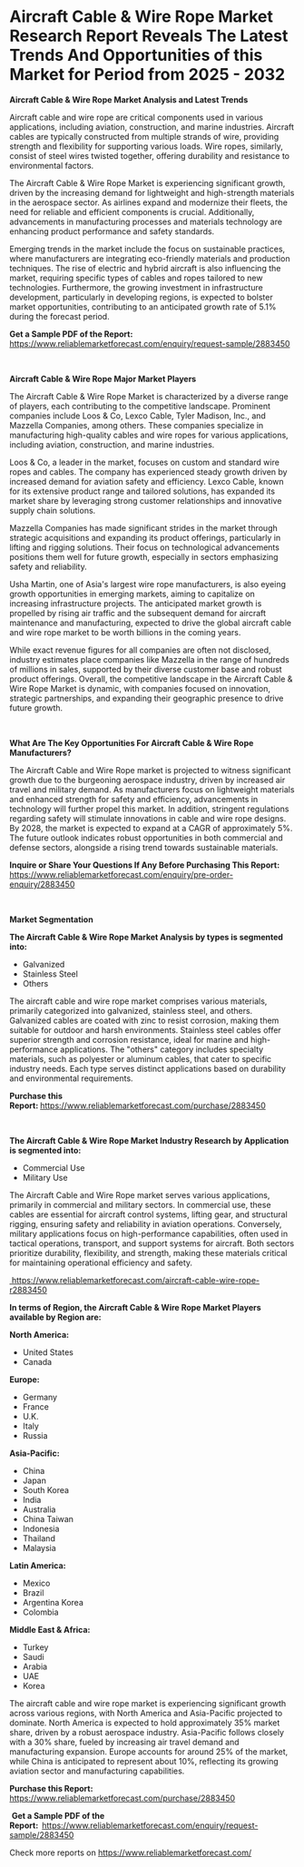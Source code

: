 <p><h1>Aircraft Cable & Wire Rope Market Research Report Reveals The Latest Trends And Opportunities of this Market for Period from 2025 - 2032</h1></p><p><strong>Aircraft Cable & Wire Rope Market Analysis and Latest Trends</strong></p>
<p><p>Aircraft cable and wire rope are critical components used in various applications, including aviation, construction, and marine industries. Aircraft cables are typically constructed from multiple strands of wire, providing strength and flexibility for supporting various loads. Wire ropes, similarly, consist of steel wires twisted together, offering durability and resistance to environmental factors. </p><p>The Aircraft Cable & Wire Rope Market is experiencing significant growth, driven by the increasing demand for lightweight and high-strength materials in the aerospace sector. As airlines expand and modernize their fleets, the need for reliable and efficient components is crucial. Additionally, advancements in manufacturing processes and materials technology are enhancing product performance and safety standards. </p><p>Emerging trends in the market include the focus on sustainable practices, where manufacturers are integrating eco-friendly materials and production techniques. The rise of electric and hybrid aircraft is also influencing the market, requiring specific types of cables and ropes tailored to new technologies. Furthermore, the growing investment in infrastructure development, particularly in developing regions, is expected to bolster market opportunities, contributing to an anticipated growth rate of 5.1% during the forecast period.</p></p>
<p><strong>Get a Sample PDF of the Report:&nbsp;</strong> <a href="https://www.reliablemarketforecast.com/enquiry/request-sample/2883450?utm_campaign=2235&utm_medium=2&utm_source=Github&utm_content=ia&utm_term=13032025&utm_id=aircraft-cable-wire-rope">https://www.reliablemarketforecast.com/enquiry/request-sample/2883450</a></p>
<p>&nbsp;</p>
<p><strong>Aircraft Cable & Wire Rope Major Market Players</strong></p>
<p><p>The Aircraft Cable & Wire Rope Market is characterized by a diverse range of players, each contributing to the competitive landscape. Prominent companies include Loos & Co, Lexco Cable, Tyler Madison, Inc., and Mazzella Companies, among others. These companies specialize in manufacturing high-quality cables and wire ropes for various applications, including aviation, construction, and marine industries.</p><p>Loos & Co, a leader in the market, focuses on custom and standard wire ropes and cables. The company has experienced steady growth driven by increased demand for aviation safety and efficiency. Lexco Cable, known for its extensive product range and tailored solutions, has expanded its market share by leveraging strong customer relationships and innovative supply chain solutions.</p><p>Mazzella Companies has made significant strides in the market through strategic acquisitions and expanding its product offerings, particularly in lifting and rigging solutions. Their focus on technological advancements positions them well for future growth, especially in sectors emphasizing safety and reliability.</p><p>Usha Martin, one of Asia's largest wire rope manufacturers, is also eyeing growth opportunities in emerging markets, aiming to capitalize on increasing infrastructure projects. The anticipated market growth is propelled by rising air traffic and the subsequent demand for aircraft maintenance and manufacturing, expected to drive the global aircraft cable and wire rope market to be worth billions in the coming years.</p><p>While exact revenue figures for all companies are often not disclosed, industry estimates place companies like Mazzella in the range of hundreds of millions in sales, supported by their diverse customer base and robust product offerings. Overall, the competitive landscape in the Aircraft Cable & Wire Rope Market is dynamic, with companies focused on innovation, strategic partnerships, and expanding their geographic presence to drive future growth.</p></p>
<p>&nbsp;</p>
<p><strong>What Are The Key Opportunities For Aircraft Cable & Wire Rope Manufacturers?</strong></p>
<p><p>The Aircraft Cable and Wire Rope market is projected to witness significant growth due to the burgeoning aerospace industry, driven by increased air travel and military demand. As manufacturers focus on lightweight materials and enhanced strength for safety and efficiency, advancements in technology will further propel this market. In addition, stringent regulations regarding safety will stimulate innovations in cable and wire rope designs. By 2028, the market is expected to expand at a CAGR of approximately 5%. The future outlook indicates robust opportunities in both commercial and defense sectors, alongside a rising trend towards sustainable materials.</p></p>
<p><strong>Inquire or Share Your Questions If Any Before Purchasing This Report:</strong> <a href="https://www.reliablemarketforecast.com/enquiry/pre-order-enquiry/2883450?utm_campaign=2235&utm_medium=2&utm_source=Github&utm_content=ia&utm_term=13032025&utm_id=aircraft-cable-wire-rope">https://www.reliablemarketforecast.com/enquiry/pre-order-enquiry/2883450</a></p>
<p>&nbsp;</p>
<p><strong>Market Segmentation</strong></p>
<p><strong>The Aircraft Cable & Wire Rope Market Analysis by types is segmented into:</strong></p>
<p><ul><li>Galvanized</li><li>Stainless Steel</li><li>Others</li></ul></p>
<p><p>The aircraft cable and wire rope market comprises various materials, primarily categorized into galvanized, stainless steel, and others. Galvanized cables are coated with zinc to resist corrosion, making them suitable for outdoor and harsh environments. Stainless steel cables offer superior strength and corrosion resistance, ideal for marine and high-performance applications. The "others" category includes specialty materials, such as polyester or aluminum cables, that cater to specific industry needs. Each type serves distinct applications based on durability and environmental requirements.</p></p>
<p><strong>Purchase this Report:&nbsp;</strong><a href="https://www.reliablemarketforecast.com/purchase/2883450?utm_campaign=2235&utm_medium=2&utm_source=Github&utm_content=ia&utm_term=13032025&utm_id=aircraft-cable-wire-rope">https://www.reliablemarketforecast.com/purchase/2883450</a></p>
<p>&nbsp;</p>
<p><strong>The Aircraft Cable & Wire Rope Market Industry Research by Application is segmented into:</strong></p>
<p><ul><li>Commercial Use</li><li>Military Use</li></ul></p>
<p><p>The Aircraft Cable and Wire Rope market serves various applications, primarily in commercial and military sectors. In commercial use, these cables are essential for aircraft control systems, lifting gear, and structural rigging, ensuring safety and reliability in aviation operations. Conversely, military applications focus on high-performance capabilities, often used in tactical operations, transport, and support systems for aircraft. Both sectors prioritize durability, flexibility, and strength, making these materials critical for maintaining operational efficiency and safety.</p></p>
<p><a href="https://www.reliablemarketforecast.com/aircraft-cable-wire-rope-r2883450?utm_campaign=2235&utm_medium=2&utm_source=Github&utm_content=ia&utm_term=13032025&utm_id=aircraft-cable-wire-rope">&nbsp;https://www.reliablemarketforecast.com/aircraft-cable-wire-rope-r2883450</a></p>
<p><strong>In terms of Region, the Aircraft Cable & Wire Rope Market Players available by Region are:</strong></p>
<p>
    <p> <strong> North America: </strong>
        <ul>
            <li>United States</li>
            <li>Canada</li>
        </ul>
        </p> 
    <p> <strong> Europe: </strong>
        <ul>
            <li>Germany</li>
            <li>France</li>
            <li>U.K.</li>
            <li>Italy</li>
            <li>Russia</li>
        </ul>
        </p> 
    <p> <strong> Asia-Pacific: </strong>
        <ul>
            <li>China</li>
            <li>Japan</li>
            <li>South Korea</li>
            <li>India</li>
            <li>Australia</li>
            <li>China Taiwan</li>
            <li>Indonesia</li>
            <li>Thailand</li>
            <li>Malaysia</li>
        </ul>
        </p> 
    <p> <strong> Latin America: </strong>
        <ul>
            <li>Mexico</li>
            <li>Brazil</li>
            <li>Argentina Korea</li>
            <li>Colombia</li>
        </ul>
        </p> 
    <p> <strong> Middle East & Africa: </strong>
        <ul>
            <li>Turkey</li>
            <li>Saudi</li>
            <li>Arabia</li>
            <li>UAE</li>
            <li>Korea</li>
        </ul>
    </p>
    </p>
<p><p>The aircraft cable and wire rope market is experiencing significant growth across various regions, with North America and Asia-Pacific projected to dominate. North America is expected to hold approximately 35% market share, driven by a robust aerospace industry. Asia-Pacific follows closely with a 30% share, fueled by increasing air travel demand and manufacturing expansion. Europe accounts for around 25% of the market, while China is anticipated to represent about 10%, reflecting its growing aviation sector and manufacturing capabilities.</p></p>
<p><strong>Purchase this Report: </strong><a href="https://www.reliablemarketforecast.com/purchase/2883450?utm_campaign=2235&utm_medium=2&utm_source=Github&utm_content=ia&utm_term=13032025&utm_id=aircraft-cable-wire-rope">https://www.reliablemarketforecast.com/purchase/2883450</a></p>
<p>&nbsp;<strong>Get a Sample PDF of the Report:&nbsp;&nbsp;</strong><a href="https://www.reliablemarketforecast.com/enquiry/request-sample/2883450?utm_campaign=2235&utm_medium=2&utm_source=Github&utm_content=ia&utm_term=13032025&utm_id=aircraft-cable-wire-rope">https://www.reliablemarketforecast.com/enquiry/request-sample/2883450</a></p>
<p><strong></strong></p>
<p>Check more reports on <a href="https://www.reliablemarketforecast.com/?utm_campaign=2235&utm_medium=2&utm_source=Github&utm_content=ia&utm_term=13032025&utm_id=aircraft-cable-wire-rope">https://www.reliablemarketforecast.com/</a></p>
